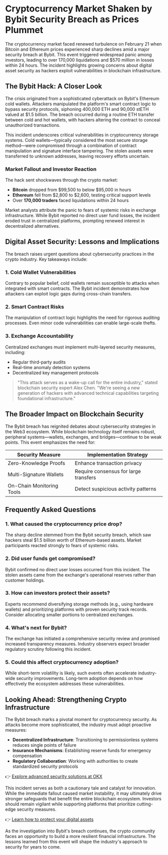 # Cryptocurrency Market Shaken by Bybit Security Breach as Prices Plummet  

The cryptocurrency market faced renewed turbulence on February 21 when Bitcoin and Ethereum prices experienced sharp declines amid a major security breach at Bybit. This event triggered widespread panic among investors, leading to over 170,000 liquidations and $570 million in losses within 24 hours. The incident highlights growing concerns about digital asset security as hackers exploit vulnerabilities in blockchain infrastructure.  

## The Bybit Hack: A Closer Look  

The crisis originated from a sophisticated cyberattack on Bybit's Ethereum cold wallets. Attackers manipulated the platform's smart contract logic to bypass security protocols, siphoning 400,000 ETH and 90,000 stETH valued at $1.5 billion. The breach occurred during a routine ETH transfer between cold and hot wallets, with hackers altering the contract to conceal unauthorized transactions.  

This incident underscores critical vulnerabilities in cryptocurrency storage systems. Cold wallets—typically considered the most secure storage method—were compromised through a combination of contract manipulation and signature interface tampering. The stolen assets were transferred to unknown addresses, leaving recovery efforts uncertain.  

### Market Fallout and Investor Reaction  

The hack sent shockwaves through the crypto market:  
- **Bitcoin** dropped from $99,500 to below $95,000 in hours  
- **Ethereum** fell from $2,800 to $2,600, testing critical support levels  
- Over **170,000 traders** faced liquidations within 24 hours  

Market analysts attribute the panic to fears of systemic risks in exchange infrastructure. While Bybit reported no direct user fund losses, the incident eroded trust in centralized platforms, prompting renewed interest in decentralized alternatives.  

## Digital Asset Security: Lessons and Implications  

The breach raises urgent questions about cybersecurity practices in the crypto industry. Key takeaways include:  

### 1. Cold Wallet Vulnerabilities  
Contrary to popular belief, cold wallets remain susceptible to attacks when integrated with smart contracts. The Bybit incident demonstrates how attackers can exploit logic gaps during cross-chain transfers.  

### 2. Smart Contract Risks  
The manipulation of contract logic highlights the need for rigorous auditing processes. Even minor code vulnerabilities can enable large-scale thefts.  

### 3. Exchange Accountability  
Centralized exchanges must implement multi-layered security measures, including:  
- Regular third-party audits  
- Real-time anomaly detection systems  
- Decentralized key management protocols  

> "This attack serves as a wake-up call for the entire industry," stated blockchain security expert Alex Chen. "We're seeing a new generation of hackers with advanced technical capabilities targeting foundational infrastructure."  

## The Broader Impact on Blockchain Security  

The Bybit breach has reignited debates about cybersecurity strategies in the Web3 ecosystem. While blockchain technology itself remains robust, peripheral systems—wallets, exchanges, and bridges—continue to be weak points. This event emphasizes the need for:  

| Security Measure          | Implementation Strategy                |  
|---------------------------|----------------------------------------|  
| Zero-Knowledge Proofs     | Enhance transaction privacy            |  
| Multi-Signature Wallets   | Require consensus for large transfers  |  
| On-Chain Monitoring Tools | Detect suspicious activity patterns    |  

## Frequently Asked Questions  

### 1. **What caused the cryptocurrency price drop?**  
The sharp decline stemmed from the Bybit security breach, which saw hackers steal $1.5 billion worth of Ethereum-based assets. Market participants reacted strongly to fears of systemic risks.  

### 2. **Did user funds get compromised?**  
Bybit confirmed no direct user losses occurred from this incident. The stolen assets came from the exchange's operational reserves rather than customer holdings.  

### 3. **How can investors protect their assets?**  
Experts recommend diversifying storage methods (e.g., using hardware wallets) and prioritizing platforms with proven security track records. Consider allocating smaller portions to centralized exchanges.  

### 4. **What's next for Bybit?**  
The exchange has initiated a comprehensive security review and promised increased transparency measures. Industry observers expect broader regulatory scrutiny following this incident.  

### 5. **Could this affect cryptocurrency adoption?**  
While short-term volatility is likely, such events often accelerate industry-wide security improvements. Long-term adoption depends on how effectively the ecosystem addresses these vulnerabilities.  

## Looking Ahead: Strengthening Crypto Infrastructure  

The Bybit breach marks a pivotal moment for cryptocurrency security. As attacks become more sophisticated, the industry must adopt proactive measures:  
- **Decentralized Infrastructure**: Transitioning to permissionless systems reduces single points of failure  
- **Insurance Mechanisms**: Establishing reserve funds for emergency compensation  
- **Regulatory Collaboration**: Working with authorities to create standardized security protocols  

👉 [Explore advanced security solutions at OKX](https://bit.ly/okx-bonus)  

This incident serves as both a cautionary tale and catalyst for innovation. While the immediate fallout caused market instability, it may ultimately drive stronger safeguards that benefit the entire blockchain ecosystem. Investors should remain vigilant while supporting platforms that prioritize cutting-edge security measures.  

👉 [Learn how to protect your digital assets](https://bit.ly/okx-bonus)  

As the investigation into Bybit's breach continues, the crypto community faces an opportunity to build a more resilient financial infrastructure. The lessons learned from this event will shape the industry's approach to security for years to come.